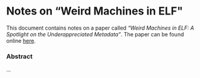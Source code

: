 # Notes on “Weird Machines in ELF"

This document contains notes on a paper called _“Weird Machines in ELF: A
Spotlight on the Underappreciated Metadata”_. The paper can be found online
[here](http://www.cs.dartmouth.edu/~sws/pubs/sbs13.pdf).

### Abstract

...

